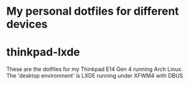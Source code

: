 # My personal dotfiles for different devices

# thinkpad-lxde
These are the dotfiles for my Thinkpad E14 Gen 4 running Arch Linux. <br>
The 'desktop environment' is LXDE running under XFWM4 with DBUS
